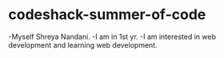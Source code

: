 # codeshack-summer-of-code
-Myself Shreya Nandani.
-I am in 1st yr.
-I am interested in web development and learning web development.

